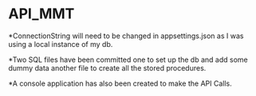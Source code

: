 # API_MMT

*ConnectionString will need to be changed in appsettings.json as I was using a local instance of my db.


*Two SQL files have been committed one to set up the db and add some dummy data another file to create all the stored procedures.


*A console application has also been created to make the API Calls.
